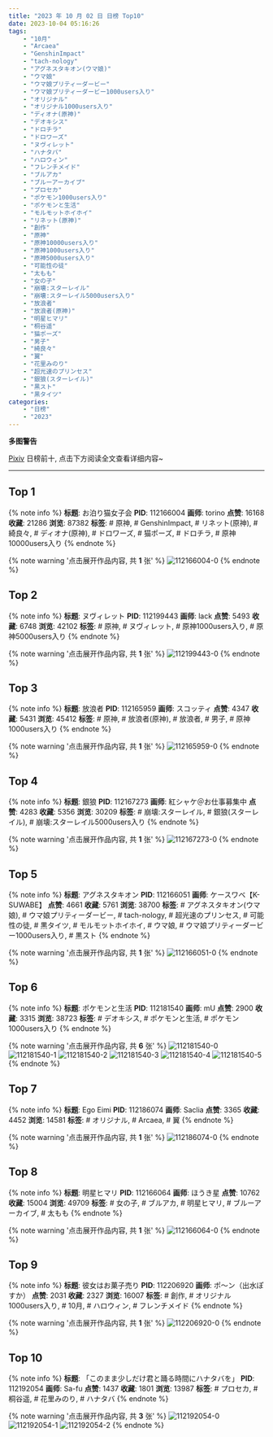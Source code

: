 ```yaml
---
title: "2023 年 10 月 02 日 日榜 Top10"
date: 2023-10-04 05:16:26
tags:
    - "10月"
    - "Arcaea"
    - "GenshinImpact"
    - "tach-nology"
    - "アグネスタキオン(ウマ娘)"
    - "ウマ娘"
    - "ウマ娘プリティーダービー"
    - "ウマ娘プリティーダービー1000users入り"
    - "オリジナル"
    - "オリジナル1000users入り"
    - "ディオナ(原神)"
    - "デオキシス"
    - "ドロチラ"
    - "ドロワーズ"
    - "ヌヴィレット"
    - "ハナタバ"
    - "ハロウィン"
    - "フレンチメイド"
    - "ブルアカ"
    - "ブルーアーカイブ"
    - "プロセカ"
    - "ポケモン1000users入り"
    - "ポケモンと生活"
    - "モルモットホイホイ"
    - "リネット(原神)"
    - "創作"
    - "原神"
    - "原神10000users入り"
    - "原神1000users入り"
    - "原神5000users入り"
    - "可能性の徒"
    - "太もも"
    - "女の子"
    - "崩壊:スターレイル"
    - "崩壊:スターレイル5000users入り"
    - "放浪者"
    - "放浪者(原神)"
    - "明星ヒマリ"
    - "桐谷遥"
    - "猫ポーズ"
    - "男子"
    - "綺良々"
    - "翼"
    - "花里みのり"
    - "超光速のプリンセス"
    - "銀狼(スターレイル)"
    - "黒スト"
    - "黒タイツ"
categories:
    - "日榜"
    - "2023"
---
```


<i class="fa fa-triangle-exclamation"></i>**多图警告**<i class="fa fa-triangle-exclamation"></i>

[Pixiv](https://www.pixiv.net/) 日榜前十, 点击下方阅读全文查看详细内容~

<!-- more -->

---

## Top 1

{% note info %}
**标题**: お泊り猫女子会
**PID**: 112166004 **画师**: torino
**点赞**: 16168 **收藏**: 21286 **浏览**: 87382
**标签**: # 原神, # GenshinImpact, # リネット(原神), # 綺良々, # ディオナ(原神), # ドロワーズ, # 猫ポーズ, # ドロチラ, # 原神10000users入り
{% endnote %}

{% note warning '点击展开作品内容, 共 **1** 张' %}
![112166004-0](https://i.pixiv.re/img-original/img/2023/10/01/00/00/18/112166004_p0.jpg)
{% endnote %}

## Top 2

{% note info %}
**标题**: ヌヴィレット
**PID**: 112199443 **画师**: lack
**点赞**: 5493 **收藏**: 6748 **浏览**: 42102
**标签**: # 原神, # ヌヴィレット, # 原神1000users入り, # 原神5000users入り
{% endnote %}

{% note warning '点击展开作品内容, 共 **1** 张' %}
![112199443-0](https://i.pixiv.re/img-original/img/2023/10/02/00/00/19/112199443_p0.png)
{% endnote %}

## Top 3

{% note info %}
**标题**: 放浪者
**PID**: 112165959 **画师**: スコッティ
**点赞**: 4347 **收藏**: 5431 **浏览**: 45412
**标签**: # 原神, # 放浪者(原神), # 放浪者, # 男子, # 原神1000users入り
{% endnote %}

{% note warning '点击展开作品内容, 共 **1** 张' %}
![112165959-0](https://i.pixiv.re/img-original/img/2023/10/01/00/00/11/112165959_p0.jpg)
{% endnote %}

## Top 4

{% note info %}
**标题**: 銀狼
**PID**: 112167273 **画师**: 紅シャケ＠お仕事募集中
**点赞**: 4283 **收藏**: 5356 **浏览**: 30209
**标签**: # 崩壊:スターレイル, # 銀狼(スターレイル), # 崩壊:スターレイル5000users入り
{% endnote %}

{% note warning '点击展开作品内容, 共 **1** 张' %}
![112167273-0](https://i.pixiv.re/img-original/img/2023/10/01/00/23/43/112167273_p0.jpg)
{% endnote %}

## Top 5

{% note info %}
**标题**: アグネスタキオン
**PID**: 112166051 **画师**: ケースワベ【K-SUWABE】
**点赞**: 4661 **收藏**: 5761 **浏览**: 38700
**标签**: # アグネスタキオン(ウマ娘), # ウマ娘プリティーダービー, # tach-nology, # 超光速のプリンセス, # 可能性の徒, # 黒タイツ, # モルモットホイホイ, # ウマ娘, # ウマ娘プリティーダービー1000users入り, # 黒スト
{% endnote %}

{% note warning '点击展开作品内容, 共 **1** 张' %}
![112166051-0](https://i.pixiv.re/img-original/img/2023/10/01/00/00/27/112166051_p0.jpg)
{% endnote %}

## Top 6

{% note info %}
**标题**: ポケモンと生活
**PID**: 112181540 **画师**: mU
**点赞**: 2900 **收藏**: 3315 **浏览**: 38723
**标签**: # デオキシス, # ポケモンと生活, # ポケモン1000users入り
{% endnote %}

{% note warning '点击展开作品内容, 共 **6** 张' %}
![112181540-0](https://i.pixiv.re/img-original/img/2023/10/01/14/18/14/112181540_p0.png)
![112181540-1](https://i.pixiv.re/img-original/img/2023/10/01/14/18/14/112181540_p1.png)
![112181540-2](https://i.pixiv.re/img-original/img/2023/10/01/14/18/14/112181540_p2.png)
![112181540-3](https://i.pixiv.re/img-original/img/2023/10/01/14/18/14/112181540_p3.png)
![112181540-4](https://i.pixiv.re/img-original/img/2023/10/01/14/18/14/112181540_p4.png)
![112181540-5](https://i.pixiv.re/img-original/img/2023/10/01/14/18/14/112181540_p5.png)
{% endnote %}

## Top 7

{% note info %}
**标题**: Ego Eimi
**PID**: 112186074 **画师**: Saclia
**点赞**: 3365 **收藏**: 4452 **浏览**: 14581
**标签**: # オリジナル, # Arcaea, # 翼
{% endnote %}

{% note warning '点击展开作品内容, 共 **1** 张' %}
![112186074-0](https://i.pixiv.re/img-original/img/2023/10/01/17/30/22/112186074_p0.png)
{% endnote %}

## Top 8

{% note info %}
**标题**: 明星ヒマリ
**PID**: 112166064 **画师**: ほうき星
**点赞**: 10762 **收藏**: 15004 **浏览**: 49709
**标签**: # 女の子, # ブルアカ, # 明星ヒマリ, # ブルーアーカイブ, # 太もも
{% endnote %}

{% note warning '点击展开作品内容, 共 **1** 张' %}
![112166064-0](https://i.pixiv.re/img-original/img/2023/10/01/00/00/30/112166064_p0.jpg)
{% endnote %}

## Top 9

{% note info %}
**标题**: 彼女はお菓子売り
**PID**: 112206920 **画师**: ポ～ン（出水ぽすか）
**点赞**: 2031 **收藏**: 2327 **浏览**: 16007
**标签**: # 創作, # オリジナル1000users入り, # 10月, # ハロウィン, # フレンチメイド
{% endnote %}

{% note warning '点击展开作品内容, 共 **1** 张' %}
![112206920-0](https://i.pixiv.re/img-original/img/2023/10/02/07/30/01/112206920_p0.jpg)
{% endnote %}

## Top 10

{% note info %}
**标题**: 「このまま少しだけ君と踊る時間にハナタバを」
**PID**: 112192054 **画师**: Sa-fu
**点赞**: 1437 **收藏**: 1801 **浏览**: 13987
**标签**: # プロセカ, # 桐谷遥, # 花里みのり, # ハナタバ
{% endnote %}

{% note warning '点击展开作品内容, 共 **3** 张' %}
![112192054-0](https://i.pixiv.re/img-original/img/2023/10/01/20/45/34/112192054_p0.jpg)
![112192054-1](https://i.pixiv.re/img-original/img/2023/10/01/20/45/34/112192054_p1.jpg)
![112192054-2](https://i.pixiv.re/img-original/img/2023/10/01/20/45/34/112192054_p2.jpg)
{% endnote %}
